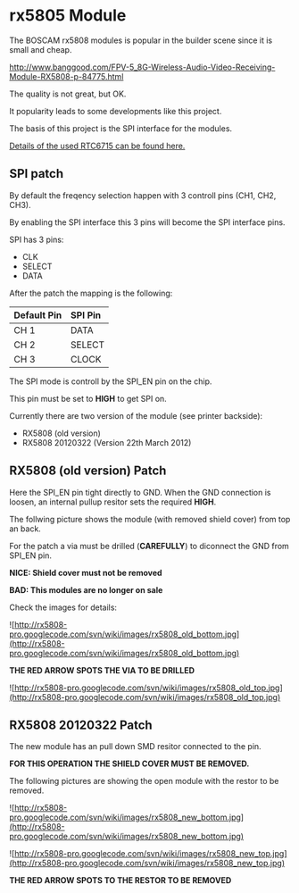 # rx5805 Module #

The BOSCAM rx5808 modules is popular in the builder scene since it is small and cheap.

http://www.banggood.com/FPV-5_8G-Wireless-Audio-Video-Receiving-Module-RX5808-p-84775.html

The quality is not great, but OK.

It popularity leads to some developments like this project.

The basis of this project is the SPI interface for the modules.

[Details of the used RTC6715 can be found here.](http://www.datasheet4u.com/datasheet-pdf/RichWave/RTC6715/pdf.php?id=785220)

## SPI patch ##

By default the freqency selection happen with 3 controll pins (CH1, CH2, CH3).

By enabling the SPI interface this 3 pins will become the SPI interface pins.

SPI has 3 pins:

  * CLK
  * SELECT
  * DATA

After the patch the mapping is the following:

| **Default Pin** | **SPI Pin** |
|:----------------|:------------|
| CH 1          |  DATA     |
| CH 2          |  SELECT   |
| CH 3          |  CLOCK    |

The SPI mode is controll by the SPI\_EN pin on the chip.

This pin must be set to **HIGH** to get SPI on.

Currently there are two version of the module (see printer backside):

  * RX5808 (old version)
  * RX5808 20120322 (Version 22th March 2012)

## RX5808 (old version) Patch ##

Here the SPI\_EN pin tight directly to GND.
When the GND connection is loosen, an internal pullup resitor sets the required **HIGH**.

The follwing picture shows the module (with removed shield cover) from top an back.

For the patch a via must be drilled (**CAREFULLY**) to diconnect the GND from SPI\_EN pin.

**NICE: Shield cover must not be removed**

**BAD: This modules are no longer on sale**


Check the images for details:

![http://rx5808-pro.googlecode.com/svn/wiki/images/rx5808_old_bottom.jpg](http://rx5808-pro.googlecode.com/svn/wiki/images/rx5808_old_bottom.jpg)

**THE RED ARROW SPOTS THE VIA TO BE DRILLED**

![http://rx5808-pro.googlecode.com/svn/wiki/images/rx5808_old_top.jpg](http://rx5808-pro.googlecode.com/svn/wiki/images/rx5808_old_top.jpg)

## RX5808 20120322 Patch ##

The new module has an pull down SMD resitor connected to the pin.

**FOR THIS OPERATION THE SHIELD COVER MUST BE REMOVED.**

The following pictures are showing the open module with the restor to be removed.

![http://rx5808-pro.googlecode.com/svn/wiki/images/rx5808_new_bottom.jpg](http://rx5808-pro.googlecode.com/svn/wiki/images/rx5808_new_bottom.jpg)

![http://rx5808-pro.googlecode.com/svn/wiki/images/rx5808_new_top.jpg](http://rx5808-pro.googlecode.com/svn/wiki/images/rx5808_new_top.jpg)

**THE RED ARROW SPOTS TO THE RESTOR TO BE REMOVED**